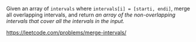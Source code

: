 Given an array of `intervals` where `intervals[i] = [starti, endi]`, merge all overlapping intervals, and return *an array of the non-overlapping intervals that cover all the intervals in the input.*

https://leetcode.com/problems/merge-intervals/
